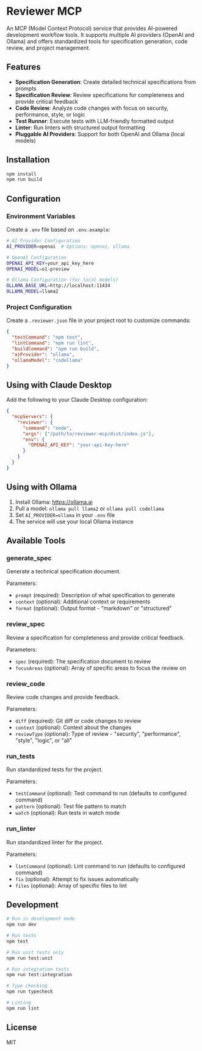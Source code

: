 # Reviewer MCP

An MCP (Model Context Protocol) service that provides AI-powered development workflow tools. It supports multiple AI providers (OpenAI and Ollama) and offers standardized tools for specification generation, code review, and project management.

## Features

- **Specification Generation**: Create detailed technical specifications from prompts
- **Specification Review**: Review specifications for completeness and provide critical feedback  
- **Code Review**: Analyze code changes with focus on security, performance, style, or logic
- **Test Runner**: Execute tests with LLM-friendly formatted output
- **Linter**: Run linters with structured output formatting
- **Pluggable AI Providers**: Support for both OpenAI and Ollama (local models)

## Installation

```bash
npm install
npm run build
```

## Configuration

### Environment Variables

Create a `.env` file based on `.env.example`:

```bash
# AI Provider Configuration
AI_PROVIDER=openai  # Options: openai, ollama

# OpenAI Configuration
OPENAI_API_KEY=your_api_key_here
OPENAI_MODEL=o1-preview

# Ollama Configuration (for local models)
OLLAMA_BASE_URL=http://localhost:11434
OLLAMA_MODEL=llama2
```

### Project Configuration

Create a `.reviewer.json` file in your project root to customize commands:

```json
{
  "testCommand": "npm test",
  "lintCommand": "npm run lint",
  "buildCommand": "npm run build",
  "aiProvider": "ollama",
  "ollamaModel": "codellama"
}
```

## Using with Claude Desktop

Add the following to your Claude Desktop configuration:

```json
{
  "mcpServers": {
    "reviewer": {
      "command": "node",
      "args": ["/path/to/reviewer-mcp/dist/index.js"],
      "env": {
        "OPENAI_API_KEY": "your-api-key-here"
      }
    }
  }
}
```

## Using with Ollama

1. Install Ollama: https://ollama.ai
2. Pull a model: `ollama pull llama2` or `ollama pull codellama`
3. Set `AI_PROVIDER=ollama` in your `.env` file
4. The service will use your local Ollama instance

## Available Tools

### generate_spec
Generate a technical specification document.

Parameters:
- `prompt` (required): Description of what specification to generate
- `context` (optional): Additional context or requirements
- `format` (optional): Output format - "markdown" or "structured"

### review_spec
Review a specification for completeness and provide critical feedback.

Parameters:
- `spec` (required): The specification document to review
- `focusAreas` (optional): Array of specific areas to focus the review on

### review_code
Review code changes and provide feedback.

Parameters:
- `diff` (required): Git diff or code changes to review
- `context` (optional): Context about the changes
- `reviewType` (optional): Type of review - "security", "performance", "style", "logic", or "all"

### run_tests
Run standardized tests for the project.

Parameters:
- `testCommand` (optional): Test command to run (defaults to configured command)
- `pattern` (optional): Test file pattern to match
- `watch` (optional): Run tests in watch mode

### run_linter
Run standardized linter for the project.

Parameters:
- `lintCommand` (optional): Lint command to run (defaults to configured command)
- `fix` (optional): Attempt to fix issues automatically
- `files` (optional): Array of specific files to lint

## Development

```bash
# Run in development mode
npm run dev

# Run tests
npm test

# Run unit tests only
npm run test:unit

# Run integration tests
npm run test:integration

# Type checking
npm run typecheck

# Linting
npm run lint
```

## License

MIT